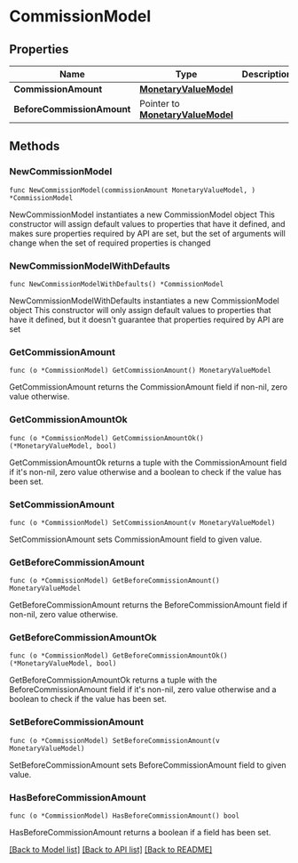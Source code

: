 # CommissionModel

## Properties

Name | Type | Description | Notes
------------ | ------------- | ------------- | -------------
**CommissionAmount** | [**MonetaryValueModel**](MonetaryValueModel.md) |  | 
**BeforeCommissionAmount** | Pointer to [**MonetaryValueModel**](MonetaryValueModel.md) |  | [optional] 

## Methods

### NewCommissionModel

`func NewCommissionModel(commissionAmount MonetaryValueModel, ) *CommissionModel`

NewCommissionModel instantiates a new CommissionModel object
This constructor will assign default values to properties that have it defined,
and makes sure properties required by API are set, but the set of arguments
will change when the set of required properties is changed

### NewCommissionModelWithDefaults

`func NewCommissionModelWithDefaults() *CommissionModel`

NewCommissionModelWithDefaults instantiates a new CommissionModel object
This constructor will only assign default values to properties that have it defined,
but it doesn't guarantee that properties required by API are set

### GetCommissionAmount

`func (o *CommissionModel) GetCommissionAmount() MonetaryValueModel`

GetCommissionAmount returns the CommissionAmount field if non-nil, zero value otherwise.

### GetCommissionAmountOk

`func (o *CommissionModel) GetCommissionAmountOk() (*MonetaryValueModel, bool)`

GetCommissionAmountOk returns a tuple with the CommissionAmount field if it's non-nil, zero value otherwise
and a boolean to check if the value has been set.

### SetCommissionAmount

`func (o *CommissionModel) SetCommissionAmount(v MonetaryValueModel)`

SetCommissionAmount sets CommissionAmount field to given value.


### GetBeforeCommissionAmount

`func (o *CommissionModel) GetBeforeCommissionAmount() MonetaryValueModel`

GetBeforeCommissionAmount returns the BeforeCommissionAmount field if non-nil, zero value otherwise.

### GetBeforeCommissionAmountOk

`func (o *CommissionModel) GetBeforeCommissionAmountOk() (*MonetaryValueModel, bool)`

GetBeforeCommissionAmountOk returns a tuple with the BeforeCommissionAmount field if it's non-nil, zero value otherwise
and a boolean to check if the value has been set.

### SetBeforeCommissionAmount

`func (o *CommissionModel) SetBeforeCommissionAmount(v MonetaryValueModel)`

SetBeforeCommissionAmount sets BeforeCommissionAmount field to given value.

### HasBeforeCommissionAmount

`func (o *CommissionModel) HasBeforeCommissionAmount() bool`

HasBeforeCommissionAmount returns a boolean if a field has been set.


[[Back to Model list]](../README.md#documentation-for-models) [[Back to API list]](../README.md#documentation-for-api-endpoints) [[Back to README]](../README.md)


